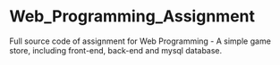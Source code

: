 # Web_Programming_Assignment
Full source code of assignment for Web Programming - A simple game store, including front-end, back-end and mysql database. 
